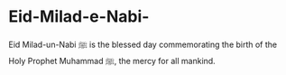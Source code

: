# Eid-Milad-e-Nabi-
Eid Milad-un-Nabi ﷺ is the blessed day commemorating the birth of the Holy Prophet Muhammad ﷺ, the mercy for all mankind.
